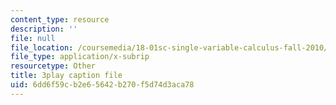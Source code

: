 ```yaml
---
content_type: resource
description: ''
file: null
file_location: /coursemedia/18-01sc-single-variable-calculus-fall-2010/6dd6f59cb2e65642b270f5d74d3aca78_VOlbVNxyNfM.srt
file_type: application/x-subrip
resourcetype: Other
title: 3play caption file
uid: 6dd6f59c-b2e6-5642-b270-f5d74d3aca78
---
```

